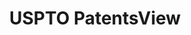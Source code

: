 ---
layout: default
bigquery: https://console.cloud.google.com/bigquery?p=patents-public-data&d=patentsview&page=dataset
citation: Attribution should be given to PatentsView for use, distribution, or derivative
  works.
code: https://github.com/CSSIP-AIR/PatentsView-Code-Snippets/
contributors: USPTO
cost: None
description: 'PatentsView includes US patent data including raw data (summaries, applications,
  pregrant applications), disambugations of inventors and assignees, and inventor
  gender estimates.  Also foreign priority data, # of figures and sheets, and government
  interest statements.'
documentation: https://patentsview.org/query/builder-faqs
last_edit: 04/09/2022, 22:43:14
location: https://patentsview.org/
maintained_by: USPTO
record_creation_timestamp: 12/2/2020 17:20:46
schema_fields:
- variety
- attribution_status
- disamb_inventor_id_20190312
- classification_level
- id
- disamb_inventor_id_20200929
- level_one
- rel_id
- disamb_inventor_id_20171003
- role
- name_first
- num_claims
- exemplary
- text
- ipc_class
- disamb_inventor_id_20191008
- latin_name
- num
- designation
- subcategory_id
- disamb_inventor_id_20191231
- doctype
- applicant_type
- longitude
- sequence
- category_id
- uuid
- state_fips
- main_group
- country
- group_id
- assignee_id
- latitude
- level_three
- field_id
- category
- date
- rawlocation_id
- male_flag
- subgroup
- disamb_assignee_id_20200331
- subclass
- f102_date
- length
- latlong
- inventor_id
- f371_date
- subsection_id
- title
- disamb_inventor_id_20190820
- disamb_assignee_id_20191008
- type
- disamb_assignee_id_20200630
- classification_status
- rawassignee_id
- _102_date
- kind
- fname
- disamb_assignee_id_20200929
- disamb_assignee_id_20190312
- action_date
- disamb_inventor_id_20170808
- withdrawn
- disamb_inventor_id_20201229
- series_code
- contract_award_number
- number
- male
- lawyer_id
- state
- lapse_of_patent
- disamb_inventor_id_20181127
- section_id
- doc_type
- ipc_version_indicator
- name
- term_grant
- organization
- county_fips
- _371_date
- field_title
- filename
- relkind
- reldocno
- dependent
- classification_data_source
- disamb_assignee_id_20181127
- term_disclaimer
- disamb_inventor_id_20170307
- disamb_inventor_id_20200630
- name_last
- section
- gi_statement
- symbol_position
- disamb_assignee_id_20190820
- num_figures
- country_transformed
- rule_47
- classification_value
- patent_id
- county
- disamb_inventor_id_20200331
- organization_id
- disclaimer_date
- abstract
- lname
- subgroup_id
- mainclass_id
- deceased
- rawinventor_id
- num_sheets
- disamb_inventor_id_20171226
- level_two
- application_id
- disamb_assignee_id_20191231
- location_id
- group
- sector_title
- disamb_inventor_id_20180528
- publication_number
- term_extension
- subclass_id
- citation_id
- status
- city
shortname: patentsview
tags:
- disambiguation
- United States
- gender
terms_of_use: Creative Commons Attribution 4.0 International License.
timeframe: 1963-1999
title: USPTO PatentsView
uuid: cf1780b1-e265-4e49-8d1d-83b9cfe0fd9a
---